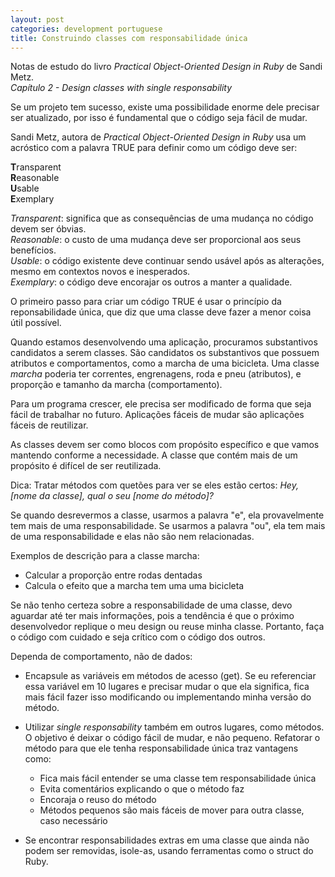 ```yaml
---
layout: post
categories: development portuguese
title: Construindo classes com responsabilidade única
---
```


Notas de estudo do livro *Practical Object-Oriented Design in Ruby* de Sandi Metz.  
*Capítulo 2 - Design classes with single responsability*

Se um projeto tem sucesso, existe uma possibilidade enorme dele precisar ser atualizado, por isso é fundamental que o código seja fácil de mudar.

Sandi Metz, autora de *Practical Object-Oriented Design in Ruby* usa um acróstico com a palavra TRUE para definir como um código deve ser:

**T**ransparent  
**R**easonable  
**U**sable  
**E**xemplary

*Transparent*: significa que as consequências de uma mudança no código devem ser óbvias.  
*Reasonable*: o custo de uma mudança deve ser proporcional aos seus benefícios.   
*Usable*: o código existente deve continuar sendo usável após as alterações, mesmo em contextos novos e inesperados.  
*Exemplary*: o código deve encorajar os outros a manter a qualidade.

O primeiro passo para criar um código TRUE é usar o princípio da reponsabilidade única, que diz que uma classe deve fazer a menor coisa útil possível.

Quando estamos desenvolvendo uma aplicação, procuramos substantivos candidatos a serem classes. São candidatos os substantivos que possuem atributos e comportamentos, como a marcha de uma bicicleta. Uma classe *marcha* poderia ter correntes, engrenagens, roda e pneu (atributos), e proporção e tamanho da marcha (comportamento).

Para um programa crescer, ele precisa ser modificado de forma que seja fácil de trabalhar no futuro.
Aplicações fáceis de mudar são aplicações fáceis de reutilizar.

As classes devem ser como blocos com propósito específico e que vamos mantendo conforme a necessidade. A classe que contém mais de um propósito é difícel de ser reutilizada.

Dica: Tratar métodos com quetões para ver se eles estão certos:
*Hey, [nome da classe], qual o seu [nome do método]?*

Se quando desrevermos a classe, usarmos a palavra "e", ela provavelmente tem mais de uma responsabilidade. Se usarmos a palavra "ou", ela tem mais de uma responsabilidade e elas não são nem relacionadas.

Exemplos de descrição para a classe marcha:
- Calcular a proporção entre rodas dentadas
- Calcula o efeito que a marcha tem uma uma bicicleta

Se não tenho certeza sobre a responsabilidade de uma classe, devo aguardar até ter mais informações, pois a tendência é que o próximo desenvolvedor replique o meu design ou reuse minha classe.
Portanto, faça o código com cuidado e seja crítico com o código dos outros.

Dependa de comportamento, não de dados:
- Encapsule as variáveis em métodos de acesso (get). Se eu referenciar essa variável em 10 lugares e precisar mudar o que ela significa, fica mais fácil fazer isso modificando ou implementando minha versão do método.
- Utilizar *single responsability* também em outros lugares, como métodos. O objetivo é deixar o código fácil de mudar, e não pequeno. Refatorar o método para que ele tenha responsabilidade única traz vantagens como:
    - Fica mais fácil entender se uma classe tem responsabilidade única
    - Evita comentários explicando o que o método faz
    - Encoraja o reuso do método
    - Métodos pequenos são mais fáceis de mover para outra classe, caso necessário

- Se encontrar responsabilidades extras em uma classe que ainda não podem ser removidas, isole-as, usando ferramentas como o struct do Ruby.